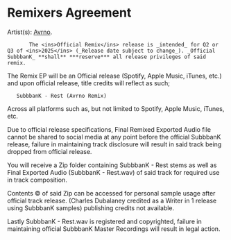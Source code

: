 # Remixers Agreement

Artist(s): <ins>Avrno</ins>. 

           The <ins>Official Remix</ins> release is _intended_ for Q2 or Q3 of <ins>2025</ins> (_Release date subject to change_). _Official SubbbanK_ **shall** ***reserve*** all release privileges of said remix.

The Remix EP will be an Official release (Spotify, Apple Music, iTunes, etc.) and upon official release, title credits will reflect as such;

       SubbbanK - Rest (Avrno Remix) 

 Across all platforms such as, but not limited to Spotify, Apple Music, iTunes, etc. 


Due to official release specifications, Final Remixed Exported Audio file cannot be shared to social media at any point before the official  SubbbanK release, failure in maintaining track disclosure will result in said track being dropped from official release. 


You will receive a Zip folder containing SubbbanK - Rest stems as well as Final Exported Audio (SubbbanK - Rest.wav) of said track for required use in track composition. 


Contents ©️   of said Zip can be accessed for personal sample usage after official track release. (Charles Dubalaney credited as a Writer in 1 release using SubbbanK samples) publishing credits not available. 


Lastly SubbbanK - Rest.wav is registered and copyrighted, failure in maintaining official SubbbanK Master Recordings will result in legal action.
